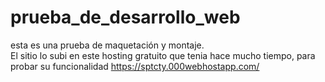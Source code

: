 # prueba_de_desarrollo_web
esta es una prueba de maquetación y montaje.<br>
El sitio lo subi en este hosting gratuito que tenia hace mucho tiempo, para probar su funcionalidad
https://sptcty.000webhostapp.com/
